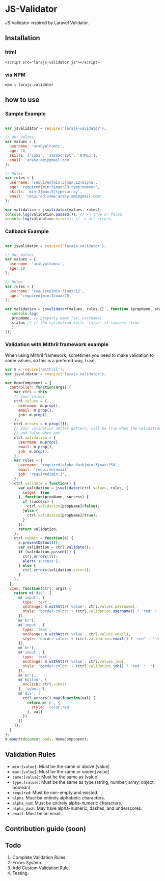 # JS-Validator
JS Validator inspired by Laravel Validator.

## Installation
### html
```
<script src="larajs-validator.js"></script>
```
### via NPM
```
npm i larajs-validator
```

## how to use

### Sample Example
``` js

var jsvalidator = require('larajs-validator');

// Our Values
var values = {
  username: 'arabyalhomsi',
  age: 18,
  skills: ['CSS3', 'JavaScript', 'HTML5'],
  email: 'araby.ami@gmail.com'
};

// Rules
var rules = {
  username: 'required|min:3|max:12|alpha',
  age: 'required|min:3|max:20|type:number',
  skills: 'min:2|max:5|type:array',
  email: 'required|same:araby.ami@gmail.com'
};

var validation = jsvalidator(values, rules);
console.log(validation.passed()); // -> true or false.
console.log(validation.errors); // -> all errors.
```

### Callback Example

```js

var jsvalidator = require('larajs-validator');

// Our Values
var values = {
  username: 'arabyalhomsi',
  age: 18
};

// Rules
var rules = {
  username: 'required|min:3|max:12',
  age: 'required|min:3|max:20'
};

var validation = jsvalidator(values, rules,{} , function (propName, status) {
   console.log(
   propName, // property name (ex: username)
   status // if the validation fails `false` if success `true`
   );
});

```

### Validation with Mithril framework example
When using Mithril framework, sometimes you need to make validation to some values, so this is a prefered way, I use.

```js
var m = require('mithril');
var jsvalidator = require('larajs-validator');

var HomeComponent = {
  controller: function(args) {
    var ctrl = this;
    // your values
    ctrl.values = {
      username: m.prop(),
      email: m.prop(),
      job: m.prop(),
    };
    ctrl.errors = m.prop([]);
    // your validation setter-getters, will be true when the validation success
    // and false when not.
    ctrl.validation = {
      username: m.prop(),
      email: m.prop(),
      job: m.prop(),
    };
    var rules = {
      username: 'required|alpha_dash|min:3|max:250',
      email: 'required|email',
      job: 'required|min:3',
    };
    ctrl.validate = function() {
      var validation = jsvalidator(ctrl.values, rules, {
        setget: true
      }, function(propName, success) {
        if (success) {
          ctrl.validation[propName](false);
        }else {
          ctrl.validation[propName](true);
        }
      });
      return validation;
    };
    ctrl.submit = function(e) {
      e.preventDefault();
      var validation = ctrl.validate();
      if (validation.passed()) {
        ctrl.errors([]);
        alert('success');
      } else {
        ctrl.errors(validation.errors);
      }
    };
  },
  view: function(ctrl, args) {
    return m('div', [
      m('input', {
        type: 'text',
        onchange: m.withAttr('value', ctrl.values.username),
        style: 'border-color:'+ (ctrl.validation.username() ? 'red' : '') 
      }),
      m('br'),
      m('input', {
        type: 'text',
        onchange: m.withAttr('value', ctrl.values.email),
        style: 'border-color:'+ (ctrl.validation.email() ? 'red' : '') 
      }),
      m('br'),
      m('input', {
        type: 'text',
        onchange: m.withAttr('value', ctrl.values.job),
        style: 'border-color:'+ (ctrl.validation.job() ? 'red' : '') 
      }),
      m('br'),
      m('button', {
        onclick: ctrl.submit
      }, 'submit'),
      m('div', [
        ctrl.errors().map(function(val) {
          return m('p', {
            style: 'color:red'
          }, val)
        })
      ])
    ]);
  }
};
m.mount(document.body, HomeComponent);

```

## Validation Rules
- <code>min:[value]</code>: Must be the same or above [value]
- <code>max:[value]</code>: Must be the same or under [value]
- <code>same:[value]</code>: Must be the same as [value]
- <code>type:[value]</code>: Must be the same as type (string, number, array, object, boolean)
- <code>required</code>: Must be non-empty and existed.
- <code>alpha</code>: Must be entirely alphabetic characters.
- <code>alpha_num</code>: Must be entirely alpha-numeric characters.
- <code>alpha_dash</code>: May have alpha-numeric, dashes, and underscores.
- <code>email</code>: Must be an email.

## Contribution guide (soon)

## Todo
1. Complete Validation Rules.
2. Errors System.
3. Add Custom Validation Rule.
4. Testing.
